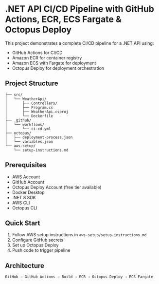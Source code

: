 # .NET API CI/CD Pipeline with GitHub Actions, ECR, ECS Fargate & Octopus Deploy

This project demonstrates a complete CI/CD pipeline for a .NET API using:
- GitHub Actions for CI/CD
- Amazon ECR for container registry
- Amazon ECS with Fargate for deployment
- Octopus Deploy for deployment orchestration

## Project Structure
```
├── src/
│   └── WeatherApi/
│       ├── Controllers/
│       ├── Program.cs
│       ├── WeatherApi.csproj
│       └── Dockerfile
├── .github/
│   └── workflows/
│       └── ci-cd.yml
├── octopus/
│   ├── deployment-process.json
│   └── variables.json
└── aws-setup/
    └── setup-instructions.md
```

## Prerequisites
- AWS Account
- GitHub Account
- Octopus Deploy Account (free tier available)
- Docker Desktop
- .NET 8 SDK
- AWS CLI
- Octopus CLI

## Quick Start
1. Follow AWS setup instructions in `aws-setup/setup-instructions.md`
2. Configure GitHub secrets
3. Set up Octopus Deploy
4. Push code to trigger pipeline

## Architecture
```
GitHub → GitHub Actions → Build → ECR → Octopus Deploy → ECS Fargate
```